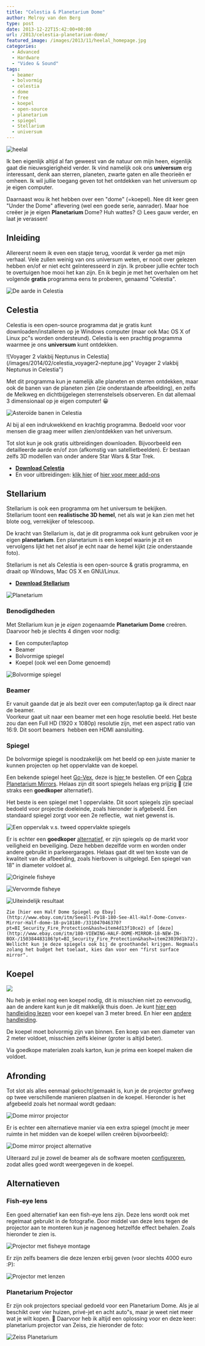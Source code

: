 ```yaml
---
title: "Celestia & Planetarium Dome"
author: Melroy van den Berg
type: post
date: 2013-12-22T15:42:00+00:00
url: /2013/celestia-planetarium-dome/
featured_image: /images/2013/11/heelal_homepage.jpg
categories:
  - Advanced
  - Hardware
  - "Video & Sound"
tags:
  - beamer
  - bolvormig
  - celestia
  - dome
  - free
  - koepel
  - open-source
  - planetarium
  - spiegel
  - Stellarium
  - universum
---
```


![heelal](/images/2014/02/heelal.jpg)

Ik ben eigenlijk altijd al fan geweest van de natuur om mijn heen, eigenlijk gaat die nieuwsgierigheid verder. Ik vind namelijk ook ons **universum** erg interessant, denk aan sterren, planeten, zwarte gaten en alle theorieën er omheen. Ik wil jullie toegang geven tot het ontdekken van het universum op je eigen computer.

Daarnaast wou ik het hebben over een "dome" (=koepel). Nee dit keer geen "Under the Dome" aflevering (wel een goede serie, aanrader). Maar hoe creëer je je eigen **Planetarium** Dome? Huh wattes? 😕 Lees gauw verder, en laat je verassen!

<!--more-->

## Inleiding

Allereerst neem ik even een stapje terug, voordat ik verder ga met mijn verhaal. Vele zullen weinig van ons universum weten, er nooit over gelezen hebben en/of er niet echt geïnteresseerd in zijn. Ik probeer jullie echter toch te overtuigen hoe mooi het kan zijn. En ik begin je met het overhalen om het volgende **gratis** programma eens te proberen, genaamd "Celestia".

![De aarde in Celestia](/images/2014/02/celestia_earth.jpg "De aarde in Celestia")

## Celestia

Celestia is een open-source programma dat je gratis kunt downloaden/installeren op je Windows computer (maar ook Mac OS X of Linux pc"s worden ondersteund). Celestia is een prachtig programma waarmee je ons **universum** kunt ontdekken.

![Voyager 2 vlakbij Neptunus in Celestia](/images/2014/02/celestia_voyager2-neptune.jpg" Voyager 2 vlakbij Neptunus in Celestia")

Met dit programma kun je namelijk alle planeten en sterren ontdekken, maar ook de banen van de planeten zien (zie onderstaande afbeelding), en zelfs de Melkweg en dichtbijgelegen sterrenstelsels observeren. En dat allemaal 3 dimensionaal op je eigen computer! 😀

![Asteroïde banen in Celestia](/images/2014/02/celestia_asteroidorb.jpg "Asteroïde banen in Celestia")

Al bij al een indrukwekkend en krachtig programma. Bedoeld voor voor mensen die graag meer willen zien/ontdekken van het universum.

Tot slot kun je ook gratis uitbreidingen downloaden. Bijvoorbeeld een detailleerde aarde en/of zon (afkomstig van satellietbeelden). Er bestaan zelfs 3D modellen van onder andere Star Wars & Star Trek.

- **[Download Celestia](http://celestiaproject.net/download.html)**
- En voor uitbreidingen: [klik hier](http://www.celestiamotherlode.net/) of [hier voor meer add-ons](http://celestiaaddons.wixsite.com/celestiaaddons)

## Stellarium

Stellarium is ook een programma om het universum te bekijken. Stellarium toont een **realistische 3D hemel**, net als wat je kan zien met het blote oog, verrekijker of telescoop.

De kracht van Stellarium is, dat je dit programma ook kunt gebruiken voor je eigen **planetarium**. Een planetarium is een koepel waarin je zit en vervolgens lijkt het net alsof je echt naar de hemel kijkt (zie onderstaande foto).

Stellarium is net als Celestia is een open-source & gratis programma, en draait op Windows, Mac OS X en GNU/Linux.

- **[Download Stellarium](http://www.stellarium.org/nl/)**

![Planetarium](/images/2014/02/planetarium.jpg "Planetarium")

### Benodigdheden

Met Stellarium kun je je _eigen_ zogenaamde **Planetarium Dome** creëren. Daarvoor heb je slechts 4 dingen voor nodig:

- Een computer/laptop
- Beamer
- Bolvormige spiegel
- Koepel (ook wel een Dome genoemd)

![Bolvormige spiegel](/images/2014/02/Go-Vex.jpg "Bolvormige spiegel")

### Beamer

Er vanuit gaande dat je als bezit over een computer/laptop ga ik direct naar de beamer.  
 Voorkeur gaat uit naar een beamer met een hoge resolutie beeld. Het beste zou dan een Full HD (1920 x 1080p) resolutie zijn, met een aspect ratio van 16:9. Dit soort beamers  hebben een HDMI aansluiting.

### Spiegel

De bolvormige spiegel is noodzakelijk om het beeld op een juiste manier te kunnen projecten op het oppervlakte van de koepel.

Een bekende spiegel heet [Go-Vex](http://www.go-dome.com/care-and-maintanance/go-vex%E2%84%A2-mirror-care/go-vex/), deze is [hier ](http://www.go-dome.com/go-vex%E2%84%A2-cleanablefirst-surface-spherical-mirror/)te bestellen. Of een [Cobra Planetarium Mirrors](http://www.cobrasimulation.com/planetariummirrors). Helaas zijn dit soort spiegels helaas erg prijzig 🙁 (zie straks een **goedkoper** alternatief).

Het beste is een spiegel met 1 oppervlakte. Dit soort spiegels zijn speciaal bedoeld voor projectie doeleinde, zoals hieronder is afgebeeld. Een standaard spiegel zorgt voor een 2e reflectie,  wat niet gewenst is.

![Een oppervlak v.s. tweed oppervlakte spiegels](/images/2014/02/first_surface_mirror.jpg "Standaard spiegel v.s. één oppervlakte spiegel")

Er is echter een **goedkoper** [alternatief](http://www.ebay.com/bhp/half-dome-mirror), er zijn spiegels op de markt voor veiligheid en beveiliging. Deze hebben dezelfde vorm en worden onder andere gebruikt in parkeergarages. Helaas gaat dit wel ten koste van de kwaliteit van de afbeelding, zoals hierboven is uitgelegd. Een spiegel van 18" in diameter voldoet al.

![](/images/2014/02/orginele_fisheye.jpg "Originele fisheye")

![](/images/2014/02/warped_fish_eye.jpg "Vervormde fisheye")

![](/images/2014/02/uiteindelijk_resultaat.jpg "Uiteindelijk resultaat")

    Zie [hier een Half Dome Spiegel op Ebay](http://www.ebay.com/itm/Seeall-Pv18-180-See-All-Half-Dome-Convex-Mirror-Half-dome-18-pv18180-/331047046370?pt=BI_Security_Fire_Protection&hash=item4d13f10ce2) of [deze](http://www.ebay.com/itm/180-VIEWING-HALF-DOME-MIRROR-18-NEW-IN-BOX-/150384483186?pt=BI_Security_Fire_Protection&hash=item23039d1b72). Wellicht kun je deze spiegels ook bij de groothandel krijgen. Nogmaals zolang het budget het toelaat, kies dan voor een "first surface mirror".

## Koepel

![](/images/2014/02/digitaldome.gif)

Nu heb je enkel nog een koepel nodig, dit is misschien niet zo eenvoudig, aan de andere kant kun je dit makkelijk thuis doen. Je kunt [hier een handleiding lezen](http://kriegerscience.wordpress.com/2010/08/02/how-to-make-a-planetarium/) voor een koepel van 3 meter breed. En hier een [andere handleiding](http://www.cccoe.net/stars/).

De koepel moet bolvormig zijn van binnen. Een koep van een diameter van 2 meter voldoet, misschien zelfs kleiner (groter is altijd beter).

Via goedkope materialen zoals karton, kun je prima een koepel maken die voldoet.

## Afronding

Tot slot als alles eenmaal gekocht/gemaakt is, kun je de projector grofweg op twee verschillende manieren plaatsen in de koepel. Hieronder is het afgebeeld zoals het normaal wordt gedaan:

![Dome mirror projector](/images/2014/02/dome_mirror_projector_locations.jpg)

Er is echter een alternatieve manier via een extra spiegel (mocht je meer ruimte in het midden van de koepel willen creëren bijvoorbeeld):

![Dome mirror project alternative](/images/2014/02/dome_mirror_projector_locations_alternative.jpg)

Uiteraard zul je zowel de beamer als de software moeten [configureren](http://www.stellarium.org/wiki/index.php/Setting_up_your_own_dome_using_Stellarium%27s_spheric_mirror_distortion_feature), zodat alles goed wordt weergegeven in de koepel.

## Alternatieven

### Fish-eye lens

Een goed alternatief kan een fish-eye lens zijn. Deze lens wordt ook met regelmaat gebruikt in de fotografie. Door middel van deze lens tegen de projector aan te monteren kun je nagenoeg hetzelfde effect behalen. Zoals hieronder te zien is.

![Projector met fisheye montage](/images/2014/02/fisheye_projection.jpg "Projector met fisheye montage")

Er zijn zelfs beamers die deze lenzen erbij geven (voor slechts 4000 euro :P):

![Projector met lenzen](/images/2014/02/speciale_beamers.jpg "Projector met lenzen")

### Planetarium Projector

Er zijn ook projectors speciaal gedoeld voor een Planetarium Dome. Als je al beschikt over vier huizen, privé-jet en acht auto"s, maar je weet niet meer wat je wilt kopen. 🙂 Daarvoor heb ik altijd een oplossing voor en deze keer: planetarium projector van Zeiss, zie hieronder de foto:

![Zeiss Planetarium](/images/2014/02/ZeissPlanetariumProjector_MontrealPlanetarium.jpg "Zeiss Planetarium Projector")

